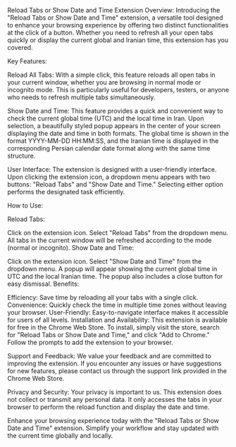 Reload Tabs or Show Date and Time Extension
Overview:
Introducing the "Reload Tabs or Show Date and Time" extension, a versatile tool designed to enhance your browsing experience by offering two distinct functionalities at the click of a button. Whether you need to refresh all your open tabs quickly or display the current global and Iranian time, this extension has you covered.

Key Features:

Reload All Tabs: With a simple click, this feature reloads all open tabs in your current window, whether you are browsing in normal mode or incognito mode. This is particularly useful for developers, testers, or anyone who needs to refresh multiple tabs simultaneously.

Show Date and Time: This feature provides a quick and convenient way to check the current global time (UTC) and the local time in Iran. Upon selection, a beautifully styled popup appears in the center of your screen displaying the date and time in both formats. The global time is shown in the format YYYY-MM-DD HH:MM:SS, and the Iranian time is displayed in the corresponding Persian calendar date format along with the same time structure.

User Interface:
The extension is designed with a user-friendly interface. Upon clicking the extension icon, a dropdown menu appears with two buttons: "Reload Tabs" and "Show Date and Time." Selecting either option performs the designated task efficiently.

How to Use:

Reload Tabs:

Click on the extension icon.
Select "Reload Tabs" from the dropdown menu.
All tabs in the current window will be refreshed according to the mode (normal or incognito).
Show Date and Time:

Click on the extension icon.
Select "Show Date and Time" from the dropdown menu.
A popup will appear showing the current global time in UTC and the local Iranian time. The popup also includes a close button for easy dismissal.
Benefits:

Efficiency: Save time by reloading all your tabs with a single click.
Convenience: Quickly check the time in multiple time zones without leaving your browser.
User-Friendly: Easy-to-navigate interface makes it accessible for users of all levels.
Installation and Availability:
This extension is available for free in the Chrome Web Store. To install, simply visit the store, search for "Reload Tabs or Show Date and Time," and click "Add to Chrome." Follow the prompts to add the extension to your browser.

Support and Feedback:
We value your feedback and are committed to improving the extension. If you encounter any issues or have suggestions for new features, please contact us through the support link provided in the Chrome Web Store.

Privacy and Security:
Your privacy is important to us. This extension does not collect or transmit any personal data. It only accesses the tabs in your browser to perform the reload function and display the date and time.

Enhance your browsing experience today with the "Reload Tabs or Show Date and Time" extension. Simplify your workflow and stay updated with the current time globally and locally.
